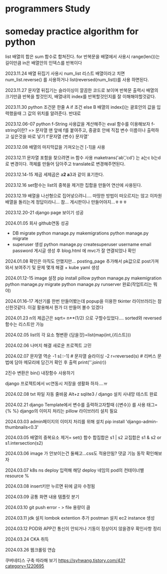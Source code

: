 # programmers Study
# someday practice algorithm for python
list 배열의 합은 sum 함수로 합쳐진다. 
for 반복문을 배열에서 사용시 range(len())는 길이만큼 in은 배열안의 인덱스를 반복이다 

2023.11.24 
배열 뒤집기 사용시 num_list 리스트 배열이라고 치면 num_list.reverse() 를 사용하거나 list(reversed(num_list))를 사용 하면된다.

2023.11.27 
문자열 뒤집기는 슬라이싱이 깔끔한 코드로 보이며
반복문 출력시 배열의 크기만큼 반복을 할것인지, 배열내의 index를 반복할것인지를 잘 이해해야할것같다.

2023.11.30 
python 조건문 한줄 A if 조건 else B
배열의 index()는 괄호안의 값을 입력했을때 그 값의 위치를 알려준다. 반대로

2023.12.06-07
python f-String 사용값을 계산해주는 eval 함수를 이용해보자
f-string이란? => 문자열 맨 앞에 f를 붙여주고, 중괄호 안에 직접 변수 이름이나 출력하고 싶은것을 바로 넣기
f'문자열 {변수} 문자열'

2023.12.08 
배열의 마지막값을 가져오는건 [-1]을 사용

2023.12.11 
문자열 포함을 찾으려면 in 함수 사용
maketrans('ab','cd') 는 a는c b는d로 변경이다. 객체를 만들어 담아주고 translate로 변경해주면된다. 

2023.12.14-15
제곱 세제곱은 a**2 a**3과 같이 표기한다.

2023.12.16 
set함수는 list의 중복을 제거한 집합을 만들어 연산에 사용된다.

2023.12.19
배열을 나선형으로 집어넣으려니.... 마땅한 방법이 떠오르지는 않고 이차원 배열을 돌리는게 정답이라니... 참... 게시판이나 만들어야지...ㅎㅎㅎ

2023.12.20-21
django page 보이기 성공

2024.01.05 회사 github연동 성공
- DB migrate
python manage.py makemigrations
python manage.py migrate
- superuser 생성
python manage.py createsuperuser
username
email
password
게시글 생성 후 blog.html 에 mvc가 잘 연결되었나 확인

2024.01.08
확인은 아직도 안했지만... posting_page 추가해서 pk값으로 post가져와서 보여주기 및 문제 몇개 해결 + kube yaml 생성

2024.01.12-15
image 설정
pip install pillow
python manage.py makemigration
python manage.py migrate
python manage.py runserver
완료(작업트리는 뭐야)

2024.01.16-17
계산기를 한번 만들어봤는데 popup을 이용한 tkinter 라이브러리는 참신한것같다. 
이걸 활용해서 뭔가 더 만들어 볼수 있겠다

2024.01.23
n의 제곱근은 sqrt= n**(1/2) 으로 구할수있었다....
sorted와 reversed함수는 리스트만 가능

2024.02.05 
list의 각 요소 형변환
{담을것}=list(map(int,{리스트}))

2024.02.06
나머지 해결 새로운 프로젝트 고민

2024.02.07
문자열 역순
-1 s[::-1] # 문자열 슬라이싱
-2 r=reversed(s) # 리버스 문법에 담아 메모리에 담긴거 확인 후 출력
   print(''.join(r))

2진수 변환은 bin() 내장함수 사용하기

django 프로젝트에서 vc연동시 저장을 생활화 하자....ㅠ


2024.02.08
txt 파일 자동 줄바꿈 Alt+z
sqlite3 / django 설치 사내망 테스트 완료

2024.02.21
django Template에서 변수를 출력하고자할때 {{변수}} 를 사용
태그= {% %}
django의 이미지 처리는 pillow 라이브러리 설치 필요

2024.03.03
admin페이지의 이미지 처리를 위해 설치
pip install 'django-admin-thumbnails<0.3'

2024.03.05
배열의 중복요소 제거= set() 함수
합집합은 s1 | s2
교집합은 s1 & s2 or s1.intersection(s2)

2024.03.06
image 가 안보이는건 둘째고...css도 적용안됨?
댓글 기능 동작 확인해보자

2024.03.07
k8s ns deploy 입력해 해당 deploy 네임의 pod의 컨테이너별 resource %

2024.03.08
insert키만 누르면 뒤에 글자 수정됨

2024.03.09
공통 화면 내용 템플릿 분기


2024.03.10
git push error - > file 용량이 큼

2024.03.11
jdk 설치
lombok extention 추가
postman 설치
ec2  instance 생성

2024.03.12
POD와 APP간 통신이 안되거나 기동이 정상이지 않을경우 확인사항 정리

2024.03.24
CKA 취득

2024.03.26
웹크롤링 연습



쿠버네티스 구축 따라해 보기
https://syhwang.tistory.com/43?category=1220695